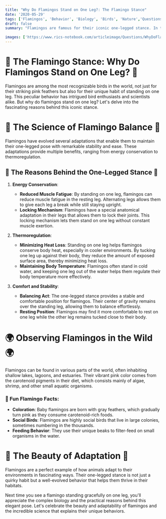 ```yaml
---
title: "Why Do Flamingos Stand on One Leg?: The Flamingo Stance"
date: '2020-05-29'
tags: ['Flamingos', 'Behavior', 'Biology', 'Birds', 'Nature','Questions']
draft: false
summary: "Flamingos are famous for their iconic one-legged stance. In this blog post, we explore the reasons behind this peculiar behavior and how it benefits these beautiful birds."

images: ['https://www.rics-notebook.com/articleimage/Questions/WhyDoFlamingosStandOnOneLeg.webp']
---
```


# 🦩 The Flamingo Stance: Why Do Flamingos Stand on One Leg? 🦩

Flamingos are among the most recognizable birds in the world, not just for their striking pink feathers but also for their unique habit of standing on one leg. This peculiar behavior has intrigued bird enthusiasts and scientists alike. But why do flamingos stand on one leg? Let's delve into the fascinating reasons behind this iconic stance.

# 🔬 The Science of Flamingo Balance 🔬

Flamingos have evolved several adaptations that enable them to maintain their one-legged pose with remarkable stability and ease. These adaptations provide multiple benefits, ranging from energy conservation to thermoregulation.

## 🧠 The Reasons Behind the One-Legged Stance 🧠

1. **Energy Conservation**:
   - **Reduced Muscle Fatigue**: By standing on one leg, flamingos can reduce muscle fatigue in the resting leg. Alternating legs allows them to give each leg a break while still staying upright.
   - **Locking Mechanism**: Flamingos have a special anatomical adaptation in their legs that allows them to lock their joints. This locking mechanism lets them stand on one leg without constant muscle exertion.

2. **Thermoregulation**:
   - **Minimizing Heat Loss**: Standing on one leg helps flamingos conserve body heat, especially in cooler environments. By tucking one leg up against their body, they reduce the amount of exposed surface area, thereby minimizing heat loss.
   - **Maintaining Body Temperature**: Flamingos often stand in cold water, and keeping one leg out of the water helps them regulate their body temperature more effectively.

3. **Comfort and Stability**:
   - **Balancing Act**: The one-legged stance provides a stable and comfortable position for flamingos. Their center of gravity remains over the standing leg, allowing them to balance effortlessly.
   - **Resting Position**: Flamingos may find it more comfortable to rest on one leg while the other leg remains tucked close to their body.

# 🌍 Observing Flamingos in the Wild 🌍

Flamingos can be found in various parts of the world, often inhabiting shallow lakes, lagoons, and estuaries. Their vibrant pink color comes from the carotenoid pigments in their diet, which consists mainly of algae, shrimp, and other small aquatic organisms.

### 🦩 Fun Flamingo Facts:
- **Coloration**: Baby flamingos are born with gray feathers, which gradually turn pink as they consume carotenoid-rich foods.
- **Social Birds**: Flamingos are highly social birds that live in large colonies, sometimes numbering in the thousands.
- **Feeding Behavior**: They use their unique beaks to filter-feed on small organisms in the water.

# 🌟 The Beauty of Adaptation 🌟

Flamingos are a perfect example of how animals adapt to their environments in fascinating ways. Their one-legged stance is not just a quirky habit but a well-evolved behavior that helps them thrive in their habitats.

Next time you see a flamingo standing gracefully on one leg, you'll appreciate the complex biology and the practical reasons behind this elegant pose. Let's celebrate the beauty and adaptability of flamingos and the incredible science that explains their unique behaviors.
